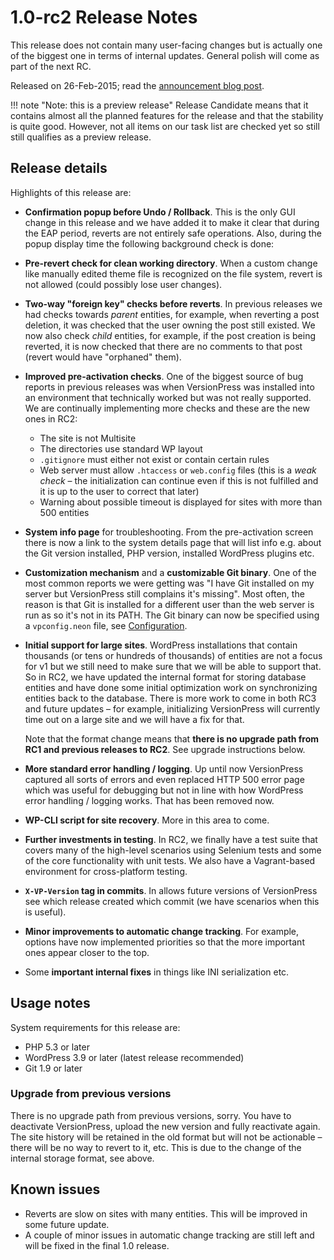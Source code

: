 # 1.0-rc2 Release Notes

This release does not contain many user-facing changes but is actually one of the biggest one in terms of internal updates. General polish will come as part of the next RC.

Released on 26-Feb-2015; read the [announcement blog post](https://blog.versionpress.net/2015/02/1-0-rc2-released/).

!!! note "Note: this is a preview release"
    Release Candidate means that it contains almost all the planned features for the release and that the stability is quite good. However, not all items on our task list are checked yet so still still qualifies as a preview release.

## Release details

Highlights of this release are:

- **Confirmation popup before Undo / Rollback**. This is the only GUI change in this release and we have added it to make it clear that during the EAP period, reverts are not entirely safe operations. Also, during the popup display time the following background check is done:

- **Pre-revert check for clean working directory**. When a custom change like manually edited theme file is recognized on the file system, revert is not allowed (could possibly lose user changes).

- **Two-way "foreign key" checks before reverts**. In previous releases we had checks towards *parent* entities, for example, when reverting a post deletion, it was checked that the user owning the post still existed. We now also check *child* entities, for example, if the post creation is being reverted, it is now checked that there are no comments to that post (revert would have "orphaned" them).

- **Improved pre-activation checks**. One of the biggest source of bug reports in previous releases was when VersionPress was installed into an environment that technically worked but was not really supported. We are continually implementing more checks and these are the new ones in RC2:
    - The site is not Multisite
    - The directories use standard WP layout
    - `.gitignore` must either not exist or contain certain rules
    - Web server must allow `.htaccess` or `web.config` files (this is a *weak check* – the initialization can continue even if this is not fulfilled and it is up to the user to correct that later)
    - Warning about possible timeout is displayed for sites with more than 500 entities

- **System info page** for troubleshooting. From the pre-activation screen there is now a link to the system details page that will list info e.g. about the Git version installed, PHP version, installed WordPress plugins etc.

- **Customization mechanism** and a **customizable Git binary**. One of the most common reports we were getting was "I have Git installed on my server but VersionPress still complains it's missing". Most often, the reason is that Git is installed for a different user than the web server is run as so it's not in its PATH. The Git binary can now be specified using a `vpconfig.neon` file, see [Configuration](../getting-started/configuration.md).

- **Initial support for large sites**. WordPress installations that contain thousands (or tens or hundreds of thousands) of entities are not a focus for v1 but we still need to make sure that we will be able to support that. So in RC2, we have updated the internal format for storing database entities and have done some initial optimization work on synchronizing entities back to the database. There is more work to come in both RC3 and future updates – for example, initializing VersionPress will currently time out on a large site and we will have a fix for that.

    Note that the format change means that **there is no upgrade path from RC1 and previous releases to RC2**. See upgrade instructions below.

- **More standard error handling / logging**. Up until now VersionPress captured all sorts of errors and even replaced HTTP 500 error page which was useful for debugging but not in line with how WordPress error handling / logging works. That has been removed now.

- **WP-CLI script for site recovery**. More in this area to come.

- **Further investments in testing**. In RC2, we finally have a test suite that covers many of the high-level scenarios using Selenium tests and some of the core functionality with unit tests. We also have a Vagrant-based environment for cross-platform testing.

- **`X-VP-Version` tag in commits**. In allows future versions of VersionPress see which release created which commit (we have scenarios when this is useful).

- **Minor improvements to automatic change tracking**. For example, options have now implemented priorities so that the more important ones appear closer to the top.

- Some **important internal fixes** in things like INI serialization etc.

## Usage notes

System requirements for this release are:

- PHP 5.3 or later
- WordPress 3.9 or later (latest release recommended)
- Git 1.9 or later

### Upgrade from previous versions

There is no upgrade path from previous versions, sorry. You have to deactivate VersionPress, upload the new version and fully reactivate again. The site history will be retained in the old format but will not be actionable – there will be no way to revert to it, etc. This is due to the change of the internal storage format, see above.

## Known issues

- Reverts are slow on sites with many entities. This will be improved in some future update.
- A couple of minor issues in automatic change tracking are still left and will be fixed in the final 1.0 release.
